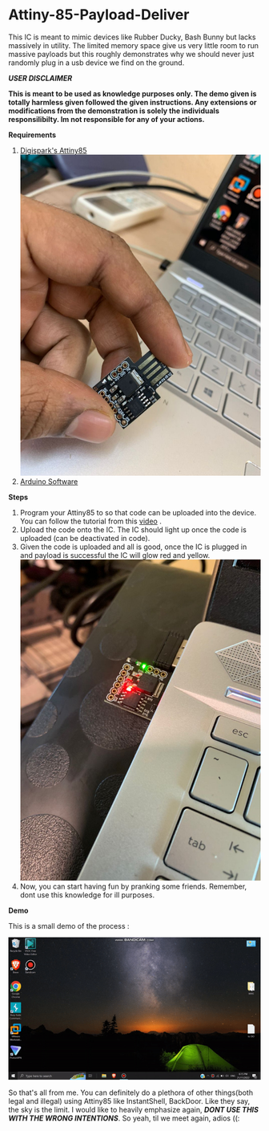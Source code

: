 # Attiny-85-Payload-Deliver

This IC is meant to mimic devices like Rubber Ducky, Bash Bunny but lacks massively in utility. The limited memory space give us very little room to run massive payloads but this roughly demonstrates why we should never just randomly plug in a usb device we find on the ground. 

***USER DISCLAIMER***

**This is meant to be used as knowledge purposes only. The demo given is totally harmless given followed the given instructions. Any extensions or modifications from the demonstration is solely the individuals responsilibilty. Im not responsible for any of your actions.**

**Requirements**
1. [Digispark's Attiny85](https://my.cytron.io/p-digispark-attiny85-usb-a-arduino-compatible?r=1) 
![](at85.jpeg)
2. [Arduino Software](https://www.arduino.cc/en/software)

**Steps**
1) Program your Attiny85 to so that code can be uploaded into the device. You can follow the tutorial from this [video](https://www.youtube.com/watch?v=MmDBvgrYGZs) .
2) Upload the code onto the IC. The IC should light up once the code is uploaded (can be deactivated in code).
3) Given the code is uploaded and all is good, once the IC is plugged in and payload is successful the IC will glow red and yellow. 
![](t85.jpeg)
4) Now, you can start having fun by pranking some friends. Remember, dont use this knowledge for ill purposes.


**Demo**

This is a small demo of the process : 

 
 ![](attinygif.gif)
 
 So that's all from me. You can definitely do a plethora of other things(both legal and illegal) using Attiny85 like InstantShell, BackDoor. Like they say, the sky is the limit. I would like to heavily emphasize again, ***DONT USE THIS WITH THE WRONG INTENTIONS***. So yeah, til we meet again, adios ((: 
